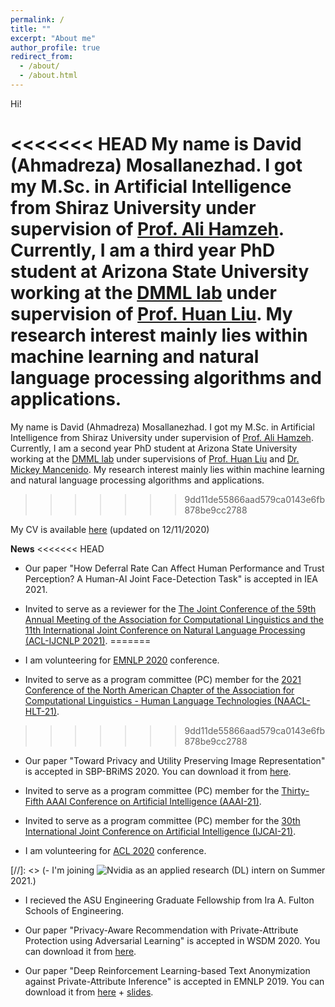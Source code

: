 ```yaml
---
permalink: /
title: ""
excerpt: "About me"
author_profile: true
redirect_from: 
  - /about/
  - /about.html
---
```


Hi!

<<<<<<< HEAD
My name is David (Ahmadreza) Mosallanezhad. I got my M.Sc. in Artificial Intelligence from Shiraz University under supervision of [Prof. Ali Hamzeh](http://shirazu.ac.ir/faculty/home/ali/en). Currently, I am a third year PhD student at Arizona State University working at the [DMML lab](http://dmml.asu.edu/) under supervision of [Prof. Huan Liu](http://www.public.asu.edu/~huanliu/). My research interest mainly lies within machine learning and natural language processing algorithms and applications.
=======
My name is David (Ahmadreza) Mosallanezhad. I got my M.Sc. in Artificial Intelligence from Shiraz University under supervision of [Prof. Ali Hamzeh](http://shirazu.ac.ir/faculty/home/ali/en). Currently, I am a second year PhD student at Arizona State University working at the [DMML lab](http://dmml.asu.edu/) under supervisions of [Prof. Huan Liu](http://www.public.asu.edu/~huanliu/) and [Dr. Mickey Mancenido](https://www.linkedin.com/in/mickey-mancenido-879b11a). My research interest mainly lies within machine learning and natural language processing algorithms and applications.
>>>>>>> 9dd11de55866aad579ca0143e6fb878be9cc2788

My CV is available [here](https://davood-m.github.io/files/CV.pdf) (updated on 12/11/2020)

**News**
<<<<<<< HEAD
- Our paper "How Deferral Rate Can Affect Human Performance and Trust Perception? A Human-AI Joint Face-Detection Task" is accepted in IEA 2021.

- Invited to serve as a reviewer for the [The Joint Conference of the 59th Annual Meeting of the Association for Computational Linguistics and the 11th International Joint Conference on Natural Language Processing (ACL-IJCNLP 2021)](https://2021.aclweb.org/).
=======
- I am volunteering for [EMNLP 2020](https://2020.emnlp.org/) conference.

- Invited to serve as a program committee (PC) member for the [2021 Conference of the North American Chapter of the Association for Computational Linguistics - Human Language Technologies (NAACL-HLT-21)](https://2021.naacl.org/).
>>>>>>> 9dd11de55866aad579ca0143e6fb878be9cc2788

- Our paper "Toward Privacy and Utility Preserving Image Representation" is accepted in SBP-BRiMS 2020. You can download it from [here](https://arxiv.org/abs/2009.14376).

- Invited to serve as a program committee (PC) member for the [Thirty-Fifth AAAI Conference on Artificial Intelligence (AAAI-21)](https://aaai.org/Conferences/AAAI-21/).

- Invited to serve as a program committee (PC) member for the [30th International Joint Conference on Artificial Intelligence (IJCAI-21)](https://ijcai-21.org/).

- I am volunteering for [ACL 2020](https://acl2020.org/) conference.

[//]: <> (- I'm joining ![Nvidia](https://davood-m.github.io/files/nvidia.png) as an applied research (DL) intern on Summer 2021.)

- I recieved the ASU Engineering Graduate Fellowship from Ira A. Fulton Schools of Engineering.

- Our paper "Privacy-Aware Recommendation with Private-Attribute Protection using Adversarial Learning" is accepted in WSDM 2020. You can download it from [here](https://dl.acm.org/doi/pdf/10.1145/3336191.3371832).

- Our paper "Deep Reinforcement Learning-based Text Anonymization against Private-Attribute Inference" is accepted in EMNLP 2019. You can download it from [here](https://www.aclweb.org/anthology/D19-1240/) + [slides](https://davood-m.github.io/files/Slides_EMNLP19.pptx).